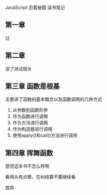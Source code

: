 JavaScript 忍着秘籍 读书笔记

## 第一章

过
## 第二章

讲了测试相关

## 第三章 函数是根基

主要讲了函数的基本概念以及函数调用的几种方式

1. 从参数到函数形参
2. 作为函数进行调用
3. 作为方法进行调用
4. 作为构造器进行调用
5. 使用apply()和call()方法进行调用

## 第四章 挥舞函数

感觉这本书不怎么样啊

看得头有点晕，在纠结要不要继续看

放弃


